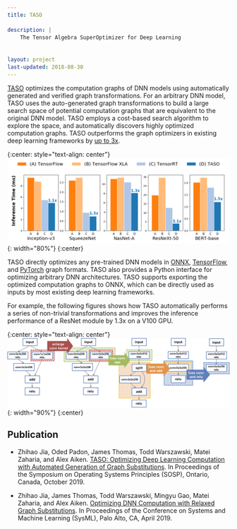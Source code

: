 ```yaml
---
title: TASO

description: |
    The Tensor Algebra SuperOptimizer for Deep Learning


layout: project
last-updated: 2018-08-30
---
```


[TASO](https://github.com/jiazhihao/TASO) optimizes the computation graphs of DNN models using automatically generated and verified graph transformations.
For an arbitrary DNN model, TASO uses the auto-generated graph transformations to build a large search space of potential computation graphs that are equivalent to the original DNN model.
TASO employs a cost-based search algorithm to explore the space, and automatically discovers highly optimized computation graphs.
TASO outperforms the graph optimizers in existing deep learning frameworks by [up to 3x](http://theory.stanford.edu/~aiken/publications/papers/sosp19.pdf).

{:center: style="text-align: center"}
![image](/img/taso/inference.png){: width="80%"}
{:center}

TASO directly optimizes any pre-trained DNN models in [ONNX](https://onnx.ai), [TensorFlow](https://www.tensorflow.org/guide/saved_model), and [PyTorch](https://pytorch.org/docs/stable/onnx.html) graph formats.
TASO also provides a Python interface for optimizing arbitrary DNN architectures.
TASO supports exporting the optimized computation graphs to ONNX, which can be directly used as inputs by most existing deep learning frameworks.

For example, the following figures shows how TASO automatically performs a series of non-trivial transformations and improves the inference performance of a ResNet module by 1.3x on a V100 GPU.

{:center: style="text-align: center"}
![image](/img/taso/graph_subst.png){: width="90%"}
{:center}


## Publication
* Zhihao Jia, Oded Padon, James Thomas, Todd Warszawski, Matei Zaharia, and Alex Aiken. [TASO: Optimizing Deep Learning Computation with Automated Generation of Graph Substitutions](https://cs.stanford.edu/~zhihao/papers/sosp19.pdf). In Proceedings of the Symposium on Operating Systems Principles (SOSP), Ontario, Canada, October 2019.

* Zhihao Jia, James Thomas, Todd Warszawski, Mingyu Gao, Matei Zaharia, and Alex Aiken. [Optimizing DNN Computation with Relaxed Graph Substitutions](https://theory.stanford.edu/~aiken/publications/papers/sysml19b.pdf). In Proceedings of the Conference on Systems and Machine Learning (SysML), Palo Alto, CA, April 2019.


